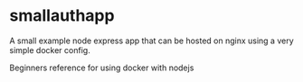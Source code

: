 # smallauthapp

A small example node express app that can be hosted on nginx using a very simple docker config.

Beginners reference for using docker with nodejs

